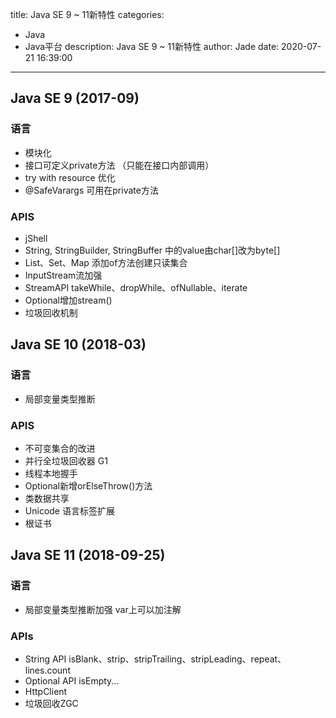 title: Java SE 9 ~ 11新特性
categories:
  - Java
  - Java平台
description: Java SE 9 ~ 11新特性
author: Jade
date: 2020-07-21 16:39:00
---

## Java SE 9 (2017-09)
### 语言
- 模块化
- 接口可定义private方法 （只能在接口内部调用）
- try with resource 优化
- @SafeVarargs 可用在private方法

### APIS
- jShell
- String, StringBuilder, StringBuffer 中的value由char[]改为byte[]
- List、Set、Map 添加of方法创建只读集合
- InputStream流加强
- StreamAPI takeWhile、dropWhile、ofNullable、iterate
- Optional增加stream()
- 垃圾回收机制

## Java SE 10 (2018-03)
### 语言
- 局部变量类型推断

### APIS
- 不可变集合的改进
- 并行全垃圾回收器 G1
- 线程本地握手
- Optional新增orElseThrow()方法
- 类数据共享
- Unicode 语言标签扩展
- 根证书

## Java SE 11 (2018-09-25)
### 语言
- 局部变量类型推断加强 var上可以加注解

### APIs
- String API isBlank、strip、stripTrailing、stripLeading、repeat、lines.count
- Optional API isEmpty...
- HttpClient
- 垃圾回收ZGC
